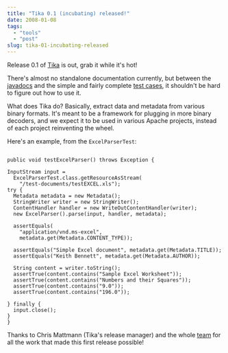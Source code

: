 ```yaml
---
title: "Tika 0.1 (incubating) released!"
date: 2008-01-08
tags: 
  - "tools"
  - "post"
slug: tika-01-incubating-released
---
```


Release 0.1 of [Tika](http://incubator.apache.org/tika/) is out, grab it while it's hot!

There's almost no standalone documentation currently, but between the [javadocs](http://incubator.apache.org/tika/apidocs/index.html) and the simple and fairly complete [test cases](http://svn.apache.org/repos/asf/incubator/tika/trunk/src/test/java/org/apache/tika/), it shouldn't be hard to figure out how to use it.

What does Tika do? Basically, extract data and metadata from various binary formats. It's meant to be a framework for plugging in more binary decoders, and we expect it to be used in various Apache projects, instead of each project reinventing the wheel.

Here's an example, from the `ExcelParserTest`:

```

public void testExcelParser() throws Exception {

InputStream input =
  ExcelParserTest.class.getResourceAsStream(
    "/test-documents/testEXCEL.xls");
try {
  Metadata metadata = new Metadata();
  StringWriter writer = new StringWriter();
  ContentHandler handler = new WriteOutContentHandler(writer);
  new ExcelParser().parse(input, handler, metadata);

  assertEquals(
    "application/vnd.ms-excel",
    metadata.get(Metadata.CONTENT_TYPE));

  assertEquals("Simple Excel document", metadata.get(Metadata.TITLE));
  assertEquals("Keith Bennett", metadata.get(Metadata.AUTHOR));

  String content = writer.toString();
  assertTrue(content.contains("Sample Excel Worksheet"));
  assertTrue(content.contains("Numbers and their Squares"));
  assertTrue(content.contains("9.0"));
  assertTrue(content.contains("196.0"));

} finally {
  input.close();
}
}
```

Thanks to Chris Mattmann (Tika's release manager) and the whole [team](http://incubator.apache.org/tika/team-list.html) for all the work that made this first release possible!

